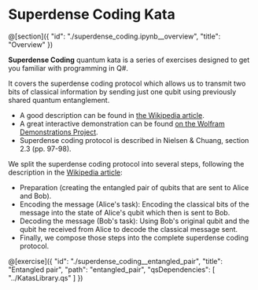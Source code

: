 # Superdense Coding Kata

@[section]({
    "id": "./superdense_coding.ipynb__overview",
    "title": "Overview"
})

**Superdense Coding** quantum kata is a series of exercises designed to get you familiar with programming in Q#.

It covers the superdense coding protocol which allows us to transmit two bits of classical information by sending just one qubit using previously shared quantum entanglement.

- A good description can be found in [the Wikipedia article](https://en.wikipedia.org/wiki/Superdense_coding).
- A great interactive demonstration can be found [on the Wolfram Demonstrations Project](http:/demonstrations.wolfram.com/SuperdenseCoding/).
- Superdense coding protocol is described in Nielsen & Chuang, section 2.3 (pp. 97-98).

We split the superdense coding protocol into several steps, following the description in the [Wikipedia article](https://en.wikipedia.org/wiki/Superdense_coding):

- Preparation (creating the entangled pair of qubits that are sent to Alice and Bob).
- Encoding the message (Alice's task): Encoding the classical bits of the message into the state of Alice's qubit which then is sent to Bob.
- Decoding the message (Bob's task): Using Bob's original qubit and the qubit he received from Alice to decode the classical message sent.
- Finally, we compose those steps into the complete superdense coding protocol.

@[exercise]({
    "id": "./superdense_coding__entangled_pair",
    "title": "Entangled pair",
    "path": "entangled_pair",
    "qsDependencies": [
        "../KatasLibrary.qs"
    ]
})
